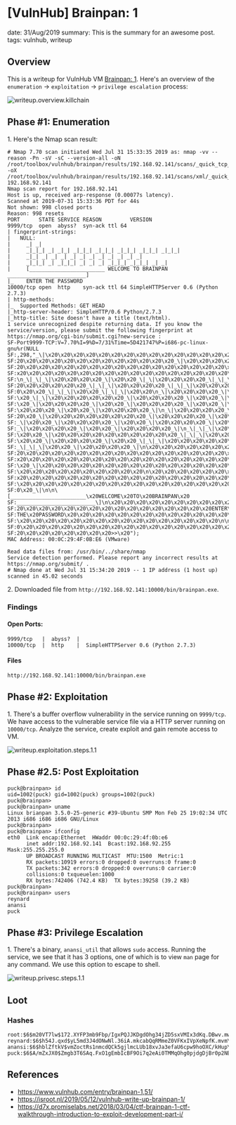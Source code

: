 [VulnHub] Brainpan: 1
===============
date: 31/Aug/2019
summary: This is the summary for an awesome post.
tags: vulnhub, writeup

## Overview
This is a writeup for VulnHub VM [Brainpan: 1](https://www.vulnhub.com/entry/brainpan-1,51/). Here's an overview of the `enumeration` → `exploitation` → `privilege escalation` process:

![writeup.overview.killchain](/static/files/posts_vulnhub_brainpan/killchain.png)

## Phase #1: Enumeration
1\. Here's the Nmap scan result:  
```
# Nmap 7.70 scan initiated Wed Jul 31 15:33:35 2019 as: nmap -vv --reason -Pn -sV -sC --version-all -oN /root/toolbox/vulnhub/brainpan/results/192.168.92.141/scans/_quick_tcp_nmap.txt -oX /root/toolbox/vulnhub/brainpan/results/192.168.92.141/scans/xml/_quick_tcp_nmap.xml 192.168.92.141
Nmap scan report for 192.168.92.141
Host is up, received arp-response (0.00077s latency).
Scanned at 2019-07-31 15:33:36 PDT for 44s
Not shown: 998 closed ports
Reason: 998 resets
PORT      STATE SERVICE REASON         VERSION
9999/tcp  open  abyss?  syn-ack ttl 64
| fingerprint-strings:
|   NULL:
|     _| _|
|     _|_|_| _| _|_| _|_|_| _|_|_| _|_|_| _|_|_| _|_|_|
|     _|_| _| _| _| _| _| _| _| _| _| _| _|
|     _|_|_| _| _|_|_| _| _| _| _|_|_| _|_|_| _| _|
|     [________________________ WELCOME TO BRAINPAN _________________________]
|_    ENTER THE PASSWORD
10000/tcp open  http    syn-ack ttl 64 SimpleHTTPServer 0.6 (Python 2.7.3)
| http-methods:
|_  Supported Methods: GET HEAD
|_http-server-header: SimpleHTTP/0.6 Python/2.7.3
|_http-title: Site doesn't have a title (text/html).
1 service unrecognized despite returning data. If you know the service/version, please submit the following fingerprint at https://nmap.org/cgi-bin/submit.cgi?new-service :
SF-Port9999-TCP:V=7.70%I=9%D=7/31%Time=5D421747%P=i686-pc-linux-gnu%r(NULL
SF:,298,"_\|\x20\x20\x20\x20\x20\x20\x20\x20\x20\x20\x20\x20\x20\x20\x20\x
SF:20\x20\x20\x20\x20\x20\x20\x20\x20\x20\x20\x20\x20_\|\x20\x20\x20\x20\x
SF:20\x20\x20\x20\x20\x20\x20\x20\x20\x20\x20\x20\x20\x20\x20\x20\x20\x20\
SF:x20\x20\x20\x20\x20\x20\x20\x20\x20\x20\x20\x20\x20\x20\x20\x20\x20\x20
SF:\n_\|_\|_\|\x20\x20\x20\x20_\|\x20\x20_\|_\|\x20\x20\x20\x20_\|_\|_\|\x
SF:20\x20\x20\x20\x20\x20_\|_\|_\|\x20\x20\x20\x20_\|_\|_\|\x20\x20\x20\x2
SF:0\x20\x20_\|_\|_\|\x20\x20_\|_\|_\|\x20\x20\n_\|\x20\x20\x20\x20_\|\x20
SF:\x20_\|_\|\x20\x20\x20\x20\x20\x20_\|\x20\x20\x20\x20_\|\x20\x20_\|\x20
SF:\x20_\|\x20\x20\x20\x20_\|\x20\x20_\|\x20\x20\x20\x20_\|\x20\x20_\|\x20
SF:\x20\x20\x20_\|\x20\x20_\|\x20\x20\x20\x20_\|\n_\|\x20\x20\x20\x20_\|\x
SF:20\x20_\|\x20\x20\x20\x20\x20\x20\x20\x20_\|\x20\x20\x20\x20_\|\x20\x20
SF:_\|\x20\x20_\|\x20\x20\x20\x20_\|\x20\x20_\|\x20\x20\x20\x20_\|\x20\x20
SF:_\|\x20\x20\x20\x20_\|\x20\x20_\|\x20\x20\x20\x20_\|\n_\|_\|_\|\x20\x20
SF:\x20\x20_\|\x20\x20\x20\x20\x20\x20\x20\x20\x20\x20_\|_\|_\|\x20\x20_\|
SF:\x20\x20_\|\x20\x20\x20\x20_\|\x20\x20_\|_\|_\|\x20\x20\x20\x20\x20\x20
SF:_\|_\|_\|\x20\x20_\|\x20\x20\x20\x20_\|\n\x20\x20\x20\x20\x20\x20\x20\x
SF:20\x20\x20\x20\x20\x20\x20\x20\x20\x20\x20\x20\x20\x20\x20\x20\x20\x20\
SF:x20\x20\x20\x20\x20\x20\x20\x20\x20\x20\x20\x20\x20\x20\x20\x20\x20\x20
SF:\x20_\|\x20\x20\x20\x20\x20\x20\x20\x20\x20\x20\x20\x20\x20\x20\x20\x20
SF:\x20\x20\x20\x20\x20\x20\x20\x20\x20\x20\n\x20\x20\x20\x20\x20\x20\x20\
SF:x20\x20\x20\x20\x20\x20\x20\x20\x20\x20\x20\x20\x20\x20\x20\x20\x20\x20
SF:\x20\x20\x20\x20\x20\x20\x20\x20\x20\x20\x20\x20\x20\x20\x20\x20\x20\x2
SF:0\x20_\|\n\n\[________________________\x20WELCOME\x20TO\x20BRAINPAN\x20
SF:_________________________\]\n\x20\x20\x20\x20\x20\x20\x20\x20\x20\x20\x
SF:20\x20\x20\x20\x20\x20\x20\x20\x20\x20\x20\x20\x20\x20\x20\x20ENTER\x20
SF:THE\x20PASSWORD\x20\x20\x20\x20\x20\x20\x20\x20\x20\x20\x20\x20\x20\x20
SF:\x20\x20\x20\x20\x20\x20\x20\x20\x20\x20\x20\x20\x20\x20\x20\x20\n\n\x2
SF:0\x20\x20\x20\x20\x20\x20\x20\x20\x20\x20\x20\x20\x20\x20\x20\x20\x20\x
SF:20\x20\x20\x20\x20\x20\x20\x20>>\x20");
MAC Address: 00:0C:29:4F:0B:E6 (VMware)

Read data files from: /usr/bin/../share/nmap
Service detection performed. Please report any incorrect results at https://nmap.org/submit/ .
# Nmap done at Wed Jul 31 15:34:20 2019 -- 1 IP address (1 host up) scanned in 45.02 seconds
```

2\. Downloaded file from `http://192.168.92.141:10000/bin/brainpan.exe`.  

### Findings
#### Open Ports:
```
9999/tcp   |  abyss?  |
10000/tcp  |  http    |  SimpleHTTPServer 0.6 (Python 2.7.3)
```
#### Files
```
http://192.168.92.141:10000/bin/brainpan.exe
```

## Phase #2: Exploitation
1\. There's a buffer overflow vulnerability in the service running on `9999/tcp`. We have access to the vulnerable service file via a HTTP server running on `10000/tcp`. Analyze the service, create exploit and gain remote access to VM.  

![writeup.exploitation.steps.1.1](/static/files/posts_vulnhub_brainpan/writeup.exploitation.screenshot.png)  

## Phase #2.5: Post Exploitation
```
puck@brainpan> id
uid=1002(puck) gid=1002(puck) groups=1002(puck)
puck@brainpan>  
puck@brainpan> uname
Linux brianpan 3.5.0-25-generic #39-Ubuntu SMP Mon Feb 25 19:02:34 UTC 2013 i686 i686 i686 GNU/Linux
puck@brainpan>  
puck@brainpan> ifconfig
eth0  Link encap:Ethernet  HWaddr 00:0c:29:4f:0b:e6
      inet addr:192.168.92.141  Bcast:192.168.92.255  Mask:255.255.255.0
      UP BROADCAST RUNNING MULTICAST  MTU:1500  Metric:1
      RX packets:10919 errors:0 dropped:0 overruns:0 frame:0
      TX packets:342 errors:0 dropped:0 overruns:0 carrier:0
      collisions:0 txqueuelen:1000
      RX bytes:742406 (742.4 KB)  TX bytes:39258 (39.2 KB)
puck@brainpan>  
puck@brainpan> users
reynard
anansi
puck
```

## Phase #3: Privilege Escalation
1\. There's a binary, `anansi_util` that allows `sudo` access. Running the service, we see that it has 3 options, one of which is to view `man` page for any command. We use this option to escape to shell.  

![writeup.privesc.steps.1.1](/static/files/posts_vulnhub_brainpan/writeup.privesc.screenshot.png)  

## Loot
### Hashes
```
root:$6$m20VT7lw$172.XYFP3mb9Fbp/IgxPQJJKDgdOhg34jZD5sxVMIx3dKq.DBwv.mw3HgCmRd0QcN4TCzaUtmx4C5DvZa........................
reynard:$6$h54J.qxd$yL5md3J4dONwNl.36iA.mkcabQqRMmeZ0VFKxIVpXeNpfK.mvmYpYsx8W0Xq02zH8bqo2K.mkQzz55U2H........................
anansi:$6$hblZftkV$vmZoctRs1nmcdQCk5gjlmcLUb18xvJa3efaU6cpw9hoOXC/kHupYqQ2qz5O.ekVE.SwMfvRnf.QcB1lyD........................
puck:$6$A/mZxJX0$Zmgb3T6SAq.FxO1gEmbIcBF9Oi7q2eAi0TMMqOhg0pjdgDjBr0p2NBpIRqs4OIEZB4op6ueK888lhO7gc........................
```

## References
* <https://www.vulnhub.com/entry/brainpan-1,51/>  
* <https://isroot.nl/2019/05/12/vulnhub-write-up-brainpan-1/>  
* <https://d7x.promiselabs.net/2018/03/04/ctf-brainpan-1-ctf-walkthrough-introduction-to-exploit-development-part-i/>  
